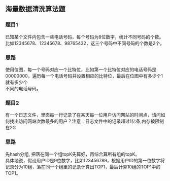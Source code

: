 ## 海量数据清洗算法题

### 题目1
已知某个文件内包含一些电话号码，每个号码为8位数字，统计不同号码的个数。
比如12345678、12345678、98765432，这三个号码中不同号码的个数是2个。

### 思路
使用位图，每一个号码对应一个比特位，比如第一个比特位对应的电话号码是00000000，遍历每一个电话号码并设置相应的比特位，最后在位图中有多少个1就有多少个  
不同的电话号码。

### 题目2
有一个日志文件，里面每一行记录了在某天每一位用户访问网站的时间点，请问如何找出访问网站次数最多的用户？注意：日志文件中的记录超过1亿条,内存被限制在2G

### 思路
先hash分组, 把落在同一个组topK先算好，再综合算所有组的topK。  
具体地说，假设用户ID是9位数字，比如123456789，根据用户ID的第一位数字将记录分为10组，落在同一个组里的记录计算出TOP1，最后计算10组的TOP1中的TOP1。



